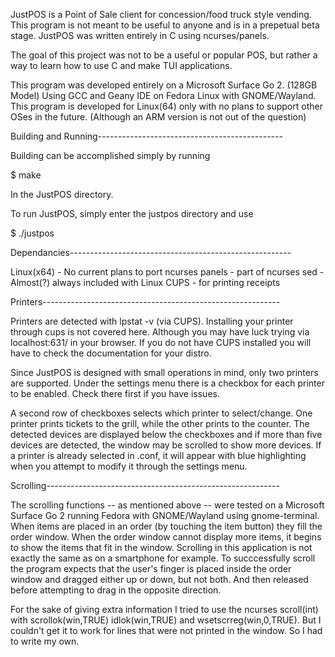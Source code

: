 JustPOS is a Point of Sale client for concession/food truck style vending.
This program is not meant to be useful to anyone and is in a prepetual
beta stage. JustPOS was written entirely in C using ncurses/panels. 

The goal of this project was not to be a useful or popular POS, but 
rather a way to learn how to use C and make TUI applications. 

This program was developed entirely on a Microsoft Surface Go 2. (128GB
Model) Using GCC and Geany IDE on Fedora Linux with GNOME/Wayland. 
This program is developed for Linux(64) only with no plans to support 
other OSes in the future. (Although an ARM version is not out of the 
question)

Building and Running----------------------------------------------

Building can be accomplished simply by running

$ make

In the JustPOS directory. 

To run JustPOS, simply enter the justpos directory and use

$ ./justpos

Dependancies-------------------------------------------------------

Linux(x64) - No current plans to port
ncurses
panels - part of ncurses
sed - Almost(?) always included with Linux
CUPS - for printing receipts

Printers-----------------------------------------------------------
 
Printers are detected with lpstat -v (via CUPS). Installing your printer
through cups is not covered here. Although you may have luck trying
via localhost:631/ in your browser. If you do not have CUPS installed
you will have to check the documentation for your distro.

Since JustPOS is designed with small operations in mind, only two 
printers are supported. Under the settings menu there is a checkbox 
for each printer to be enabled. Check there first if you have issues.

A second row of checkboxes selects which printer to select/change. One
printer prints tickets to the grill, while the other prints to the 
counter. The detected devices are displayed below the checkboxes and 
if more than five devices are detected, the window may be scrolled to 
show more devices. If a printer is already selected in .conf, it will
appear with blue highlighting when you attempt to modify it through the
settings menu.

Scrolling----------------------------------------------------------

The scrolling functions -- as mentioned above -- were tested
on a Microsoft Surface Go 2 running Fedora with GNOME/Wayland using 
gnome-terminal. When items are placed in an order (by touching the item
button) they fill the order window. When the order window cannot display
more items, it begins to show the items that fit in the window. Scrolling
in this application is not exactly the same as on a smartphone for example.
To succcessfully scroll the program expects that the user's finger is 
placed inside the order window and dragged either up or down, but not both.
And then released before attempting to drag in the opposite direction.

For the sake of giving extra information I tried to use the ncurses 
scroll(int) with scrollok(win,TRUE) idlok(win,TRUE) and wsetscrreg(win,0,TRUE).
But I couldn't get it to work for lines that were not printed in the window.
So I had to write my own.   


